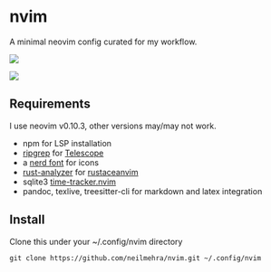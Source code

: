 # nvim

A minimal neovim config curated for my workflow.

![](https://i.imgur.com/AbwVbZz.png)

![](https://i.imgur.com/5rHVL4e.png)

## Requirements
I use neovim v0.10.3, other versions may/may not work.

- npm for LSP installation
- [ripgrep](https://github.com/BurntSushi/ripgrep) for [Telescope](https://github.com/nvim-telescope/telescope.nvim)
- a [nerd font](https://github.com/ryanoasis/nerd-fonts) for icons
- [rust-analyzer](https://rust-analyzer.github.io/) for [rustaceanvim](https://github.com/mrcjkb/rustaceanvim)
- sqlite3 [time-tracker.nvim](https://github.com/3rd/time-tracker.nvim)
- pandoc, texlive, treesitter-cli for markdown and latex integration



## Install
Clone this under your ~/.config/nvim directory

```
git clone https://github.com/neilmehra/nvim.git ~/.config/nvim
```

